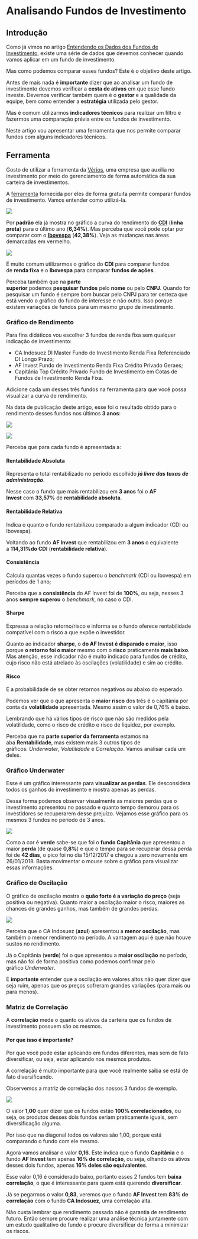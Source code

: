 # Analisando Fundos de Investimento

## Introdução

Como já vimos no artigo [Entendendo os Dados dos Fundos de Investimento](), existe uma série de dados que devemos conhecer quando vamos aplicar em um fundo de investimento.

Mas como podemos comparar esses fundos? Este é o objetivo deste artigo.

Antes de mais nada é **importante** dizer que ao analisar um fundo de investimento devemos verificar a **cesta de ativos** em que esse fundo investe. Devemos verificar também quem é o **gestor** e a qualidade da equipe, bem como entender a **estratégia** utilizada pelo gestor.

Mas é comum utilizarmos **indicadores técnicos** para realizar um filtro e fazermos uma comparação prévia entre os fundos de investimento.

Neste artigo vou apresentar uma ferramenta que nos permite comparar fundos com alguns indicadores técnicos.

## Ferramenta

Gosto de utilizar a ferramenta da [Vérios](https://verios.com.br/apps/comparacao/log/1ano/cdi/), uma empresa que auxilia no investimento por meio do gerenciamento de forma automática da sua carteira de investimentos.

A [ferramenta](https://verios.com.br/apps/comparacao/log/1ano/cdi/) fornecida por eles de forma gratuita permite comparar fundos de investimento. Vamos entender como utilizá-la.

![](https://github.com/jppreti/documents/blob/main/investimento/images/Verios.png?fit=750%2C649)

Por **padrão** ela já mostra no gráfico a curva do rendimento do **[CDI]()** (**linha preta**) para o último ano (**6,34%**). Mas perceba que você pode optar por comparar com o **[Ibovespa]()** (**42,38%**). Veja as mudanças nas áreas demarcadas em vermelho.

![](https://github.com/jppreti/documents/blob/main/investimento/images/VeriosIBOV.png?fit=750%2C653)

É muito comum utilizarmos o gráfico do **CDI** para comparar fundos de **renda fixa** e o **Ibovespa** para comparar **fundos de ações**.

Perceba também que na **parte superior** podemos **pesquisar** **fundos** pelo **nome** ou pelo **CNPJ**. Quando for pesquisar um fundo é sempre bom buscar pelo CNPJ para ter certeza que está vendo o gráfico do fundo de interesse e não outro. Isso porque existem variações de fundos para um mesmo grupo de investimento.

### Gráfico de Rendimento

Para fins didáticos vou escolher 3 fundos de renda fixa sem qualquer indicação de investimento:

- CA Indosuez DI Master Fundo de Investimento Renda Fixa Referenciado DI Longo Prazo;
- AF Invest Fundo de Investimento Renda Fixa Crédito Privado Geraes;
- Capitânia Top Crédito Privado Fundo de Investimento em Cotas de Fundos de Investimento Renda Fixa.

Adicione cada um desses três fundos na ferramenta para que você possa visualizar a curva de rendimento.

Na data de publicação deste artigo, esse foi o resultado obtido para o rendimento desses fundos nos últimos **3 anos**:

![](https://github.com/jppreti/documents/blob/main/investimento/images/VeriosCDI.png?fit=750%2C489)

![](https://github.com/jppreti/documents/blob/main/investimento/images/VeriosCDILista.png?fit=750%2C247)

Perceba que para cada fundo é apresentada a:

#### Rentabilidade Absoluta

Representa o total rentabilizado no período escolhido ***já livre das taxas de administração***.

Nesse caso o fundo que mais rentabilizou em **3 anos** foi o **AF Invest** com **33,57%** de **rentabilidade absoluta**.

#### Rentabilidade Relativa

Indica o quanto o fundo rentabilizou comparado a algum indicador (CDI ou Ibovespa).

Voltando ao fundo **AF Invest** que rentabilizou em **3 anos** o equivalente a **114,31%do CDI** (**rentabilidade relativa**).

#### Consistência

Calcula quantas vezes o fundo superou o *benchmark* (CDI ou Ibovespa) em períodos de 1 ano;

Perceba que a **consistência** do AF Invest foi de **100%**, ou seja, nesses 3 anos **sempre superou** o *benchmark*, no caso o CDI.

#### Sharpe

Expressa a relação retorno/risco e informa se o fundo oferece rentabilidade compatível com o risco a que expõe o investidor.

Quanto ao indicador **sharpe**, o **do AF Invest é disparado o maior**, isso porque **o retorno foi o maior** mesmo com o **risco** praticamente **mais baixo**. Mas atenção, esse indicador não é muito indicado para fundos de crédito, cujo risco não está atrelado às oscilações (volatilidade) e sim ao crédito.

#### Risco

É a probabilidade de se obter retornos negativos ou abaixo do esperado.

Podemos ver que o que apresenta o **maior** **risco** dos três é o capitânia por conta da **volatilidade** apresentada. Mesmo assim o valor de 0,76% é baixo.

Lembrando que há vários tipos de risco que não são medidos pela volatilidade, como o risco de crédito e risco de liquidez, por exemplo.

Perceba que na **parte superior da ferramenta** estamos na aba **Rentabilidade**, mas existem mais 3 outros tipos de gráficos: *Underwater*, *Volatilidade* e *Correlação*. Vamos analisar cada um deles.

### Gráfico Underwater

Esse é um gráfico interessante para **visualizar as perdas**. Ele desconsidera todos os ganhos do investimento e mostra apenas as perdas.

Dessa forma podemos observar visualmente as maiores perdas que o investimento apresentou no passado e quanto tempo demorou para os investidores se recuperarem desse prejuízo. Vejamos esse gráfico para os mesmos 3 fundos no período de 3 anos.

![](https://github.com/jppreti/documents/blob/main/investimento/images/VeriosUnderwater.png?fit=750%2C483)

Como a cor é **verde** sabe-se que foi o **fundo Capitânia** que apresentou a maior **perda** (de quase **0,8%**) e que o tempo para se recuperar dessa perda foi de **42 dias**, o pico foi no dia 15/12/2017 e chegou a zero novamente em 26/01/2018. Basta movimentar o mouse sobre o gráfico para visualizar essas informações.

### Gráfico de Oscilação

O gráfico de oscilação mostra o **quão forte é a variação do preço** (seja positiva ou negativa). Quanto maior a oscilação maior o risco, maiores as chances de grandes ganhos, mas também de grandes perdas.

![](https://github.com/jppreti/documents/blob/main/investimento/images/VeriosVolatilidade.png?fit=750%2C483)

Perceba que o CA Indosuez (**azul**) apresentou a **menor oscilação**, mas também o menor rendimento no período. A vantagem aqui é que não houve sustos no rendimento.

Já o Capitânia (**verde**) foi o que apresentou a **maior oscilação** no período, mas não foi de forma positiva como podemos confirmar pelo gráfico *Underwater*.

É **importante** entender que a oscilação em valores altos não quer dizer que seja ruim, apenas que os preços sofreram grandes variações (para mais ou para menos).

### Matriz de Correlação

A **correlação** mede o quanto os ativos da carteira que os fundos de investimento possuem são os mesmos.

#### Por que isso é importante?

Por que você pode estar aplicando em fundos diferentes, mas sem de fato diversificar, ou seja, estar aplicando nos mesmos produtos.

A correlação é muito importante para que você realmente saiba se está de fato diversificando.

Observemos a matriz de correlação dos nossos 3 fundos de exemplo.

![](https://github.com/jppreti/documents/blob/main/investimento/images/VeriosCorrelacao.png?fit=750%2C337)

O valor **1,00** quer dizer que os fundos estão **100% correlacionados**, ou seja, os produtos desses dois fundos seriam praticamente iguais, sem diversificação alguma.

Por isso que na diagonal todos os valores são 1,00, porque está comparando o fundo com ele mesmo.

Agora vamos analisar o valor **0,16**. Este indica que o fundo **Capitânia** e o fundo **AF Invest** tem apenas **16% de correlação**, ou seja, olhando os ativos desses dois fundos, apenas **16% deles são equivalentes**.

Esse valor 0,16 é considerado baixo, portanto esses 2 fundos tem **baixa correlação**, o que é interessante para quem está querendo **diversificar**.

Já se pegarmos o valor **0,83**, veremos que o fundo **AF Invest** tem **83% de correlação** com o fundo **CA Indosuez**, uma correlação alta.

Não custa lembrar que rendimento passado não é garantia de rendimento futuro. Então sempre procure realizar uma análise técnica juntamente com um estudo qualitativo do fundo e procure diversificar de forma a minimizar os riscos.
